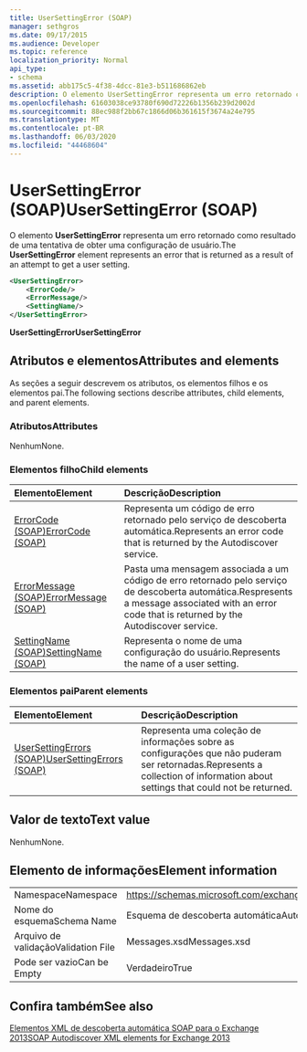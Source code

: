 ```yaml
---
title: UserSettingError (SOAP)
manager: sethgros
ms.date: 09/17/2015
ms.audience: Developer
ms.topic: reference
localization_priority: Normal
api_type:
- schema
ms.assetid: abb175c5-4f38-4dcc-81e3-b511686862eb
description: O elemento UserSettingError representa um erro retornado como resultado de uma tentativa de obter uma configuração de usuário.
ms.openlocfilehash: 61603038ce93780f690d72226b1356b239d2002d
ms.sourcegitcommit: 88ec988f2bb67c1866d06b361615f3674a24e795
ms.translationtype: MT
ms.contentlocale: pt-BR
ms.lasthandoff: 06/03/2020
ms.locfileid: "44468604"
---
```

# <a name="usersettingerror-soap"></a><span data-ttu-id="670ae-103">UserSettingError (SOAP)</span><span class="sxs-lookup"><span data-stu-id="670ae-103">UserSettingError (SOAP)</span></span>

<span data-ttu-id="670ae-104">O elemento **UserSettingError** representa um erro retornado como resultado de uma tentativa de obter uma configuração de usuário.</span><span class="sxs-lookup"><span data-stu-id="670ae-104">The **UserSettingError** element represents an error that is returned as a result of an attempt to get a user setting.</span></span> 
  
```XML
<UserSettingError>
    <ErrorCode/>
    <ErrorMessage/>
    <SettingName/>
</UserSettingError>
```

 <span data-ttu-id="670ae-105">**UserSettingError**</span><span class="sxs-lookup"><span data-stu-id="670ae-105">**UserSettingError**</span></span>
## <a name="attributes-and-elements"></a><span data-ttu-id="670ae-106">Atributos e elementos</span><span class="sxs-lookup"><span data-stu-id="670ae-106">Attributes and elements</span></span>

<span data-ttu-id="670ae-107">As seções a seguir descrevem os atributos, os elementos filhos e os elementos pai.</span><span class="sxs-lookup"><span data-stu-id="670ae-107">The following sections describe attributes, child elements, and parent elements.</span></span>
  
### <a name="attributes"></a><span data-ttu-id="670ae-108">Atributos</span><span class="sxs-lookup"><span data-stu-id="670ae-108">Attributes</span></span>

<span data-ttu-id="670ae-109">Nenhum</span><span class="sxs-lookup"><span data-stu-id="670ae-109">None.</span></span>
  
### <a name="child-elements"></a><span data-ttu-id="670ae-110">Elementos filho</span><span class="sxs-lookup"><span data-stu-id="670ae-110">Child elements</span></span>

|<span data-ttu-id="670ae-111">**Elemento**</span><span class="sxs-lookup"><span data-stu-id="670ae-111">**Element**</span></span>|<span data-ttu-id="670ae-112">**Descrição**</span><span class="sxs-lookup"><span data-stu-id="670ae-112">**Description**</span></span>|
|:-----|:-----|
|[<span data-ttu-id="670ae-113">ErrorCode (SOAP)</span><span class="sxs-lookup"><span data-stu-id="670ae-113">ErrorCode (SOAP)</span></span>](errorcode-soap.md) <br/> |<span data-ttu-id="670ae-114">Representa um código de erro retornado pelo serviço de descoberta automática.</span><span class="sxs-lookup"><span data-stu-id="670ae-114">Represents an error code that is returned by the Autodiscover service.</span></span>  <br/> |
|[<span data-ttu-id="670ae-115">ErrorMessage (SOAP)</span><span class="sxs-lookup"><span data-stu-id="670ae-115">ErrorMessage (SOAP)</span></span>](errormessage-soap.md) <br/> |<span data-ttu-id="670ae-116">Pasta uma mensagem associada a um código de erro retornado pelo serviço de descoberta automática.</span><span class="sxs-lookup"><span data-stu-id="670ae-116">Respresents a message associated with an error code that is returned by the Autodiscover service.</span></span>  <br/> |
|[<span data-ttu-id="670ae-117">SettingName (SOAP)</span><span class="sxs-lookup"><span data-stu-id="670ae-117">SettingName (SOAP)</span></span>](settingname-soap.md) <br/> |<span data-ttu-id="670ae-118">Representa o nome de uma configuração do usuário.</span><span class="sxs-lookup"><span data-stu-id="670ae-118">Represents the name of a user setting.</span></span>  <br/> |
   
### <a name="parent-elements"></a><span data-ttu-id="670ae-119">Elementos pai</span><span class="sxs-lookup"><span data-stu-id="670ae-119">Parent elements</span></span>

|<span data-ttu-id="670ae-120">**Elemento**</span><span class="sxs-lookup"><span data-stu-id="670ae-120">**Element**</span></span>|<span data-ttu-id="670ae-121">**Descrição**</span><span class="sxs-lookup"><span data-stu-id="670ae-121">**Description**</span></span>|
|:-----|:-----|
|[<span data-ttu-id="670ae-122">UserSettingErrors (SOAP)</span><span class="sxs-lookup"><span data-stu-id="670ae-122">UserSettingErrors (SOAP)</span></span>](usersettingerrors-soap.md) <br/> |<span data-ttu-id="670ae-123">Representa uma coleção de informações sobre as configurações que não puderam ser retornadas.</span><span class="sxs-lookup"><span data-stu-id="670ae-123">Represents a collection of information about settings that could not be returned.</span></span>  <br/> |
   
## <a name="text-value"></a><span data-ttu-id="670ae-124">Valor de texto</span><span class="sxs-lookup"><span data-stu-id="670ae-124">Text value</span></span>

<span data-ttu-id="670ae-125">Nenhum</span><span class="sxs-lookup"><span data-stu-id="670ae-125">None.</span></span>
  
## <a name="element-information"></a><span data-ttu-id="670ae-126">Elemento de informações</span><span class="sxs-lookup"><span data-stu-id="670ae-126">Element information</span></span>

|||
|:-----|:-----|
|<span data-ttu-id="670ae-127">Namespace</span><span class="sxs-lookup"><span data-stu-id="670ae-127">Namespace</span></span>  <br/> |https://schemas.microsoft.com/exchange/2010/Autodiscover  <br/> |
|<span data-ttu-id="670ae-128">Nome do esquema</span><span class="sxs-lookup"><span data-stu-id="670ae-128">Schema Name</span></span>  <br/> |<span data-ttu-id="670ae-129">Esquema de descoberta automática</span><span class="sxs-lookup"><span data-stu-id="670ae-129">Autodiscover schema</span></span>  <br/> |
|<span data-ttu-id="670ae-130">Arquivo de validação</span><span class="sxs-lookup"><span data-stu-id="670ae-130">Validation File</span></span>  <br/> |<span data-ttu-id="670ae-131">Messages.xsd</span><span class="sxs-lookup"><span data-stu-id="670ae-131">Messages.xsd</span></span>  <br/> |
|<span data-ttu-id="670ae-132">Pode ser vazio</span><span class="sxs-lookup"><span data-stu-id="670ae-132">Can be Empty</span></span>  <br/> |<span data-ttu-id="670ae-133">Verdadeiro</span><span class="sxs-lookup"><span data-stu-id="670ae-133">True</span></span>  <br/> |
   
## <a name="see-also"></a><span data-ttu-id="670ae-134">Confira também</span><span class="sxs-lookup"><span data-stu-id="670ae-134">See also</span></span>



[<span data-ttu-id="670ae-135">Elementos XML de descoberta automática SOAP para o Exchange 2013</span><span class="sxs-lookup"><span data-stu-id="670ae-135">SOAP Autodiscover XML elements for Exchange 2013</span></span>](soap-autodiscover-xml-elements-for-exchange-2013.md)

